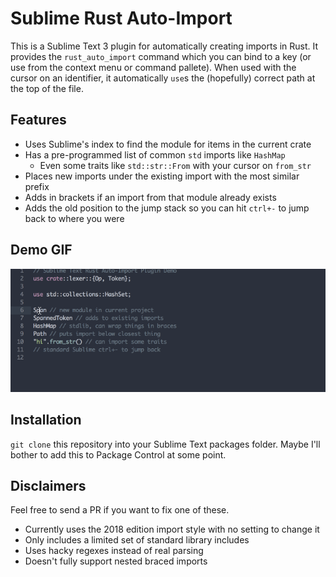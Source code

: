 # Sublime Rust Auto-Import

This is a Sublime Text 3 plugin for automatically creating imports in Rust.
It provides the `rust_auto_import` command which you can bind to a key (or use from the context menu or command pallete). When used with the cursor on an identifier, it automatically `use`s the (hopefully) correct path at the top of the file.

## Features

- Uses Sublime's index to find the module for items in the current crate
- Has a pre-programmed list of common `std` imports like `HashMap`
    - Even some traits like `std::str::From` with your cursor on `from_str`
- Places new imports under the existing import with the most similar prefix
- Adds in brackets if an import from that module already exists
- Adds the old position to the jump stack so you can hit `ctrl+-` to jump back to where you were

## Demo GIF

![Demo GIF](demo/rust_auto_import_demo_3.gif)

## Installation

`git clone` this repository into your Sublime Text packages folder. Maybe I'll bother to add this to Package Control at some point.

## Disclaimers

Feel free to send a PR if you want to fix one of these.

- Currently uses the 2018 edition import style with no setting to change it
- Only includes a limited set of standard library includes
- Uses hacky regexes instead of real parsing
- Doesn't fully support nested braced imports
